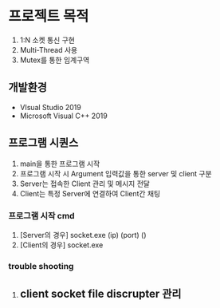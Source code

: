 # 프로젝트 목적

1. 1:N 소켓 통신 구현
2. Multi-Thread 사용
3. Mutex를 통한 임계구역

## 개발환경
- VIsual Studio 2019
- Microsoft Visual C++ 2019

## 프로그램 시퀀스
1. main을 통한 프로그램 시작
2. 프로그램 시작 시 Argument 입력값을 통한 server 및 client 구분
3. Server는 접속한 Client 관리 및 메시지 전달
4. Client는 특정 Server에 연결하여 Client간 채팅

### 프로그램 시작 cmd
1. [Server의 경우] socket.exe (ip) (port) ()
2. [Client의 경우] socket.exe 

### trouble shooting
1. client socket file discrupter 관리
   -
   

